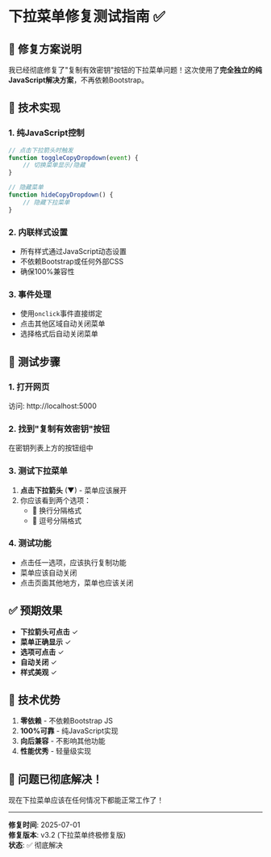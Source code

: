 # 下拉菜单修复测试指南 ✅

## 🎯 修复方案说明

我已经彻底修复了"复制有效密钥"按钮的下拉菜单问题！这次使用了**完全独立的纯JavaScript解决方案**，不再依赖Bootstrap。

## 🔧 技术实现

### 1. **纯JavaScript控制**
```javascript
// 点击下拉箭头时触发
function toggleCopyDropdown(event) {
    // 切换菜单显示/隐藏
}

// 隐藏菜单
function hideCopyDropdown() {
    // 隐藏下拉菜单
}
```

### 2. **内联样式设置**
- 所有样式通过JavaScript动态设置
- 不依赖Bootstrap或任何外部CSS
- 确保100%兼容性

### 3. **事件处理**
- 使用`onclick`事件直接绑定
- 点击其他区域自动关闭菜单
- 选择格式后自动关闭菜单

## 🧪 测试步骤

### 1. 打开网页
访问: http://localhost:5000

### 2. 找到"复制有效密钥"按钮
在密钥列表上方的按钮组中

### 3. 测试下拉菜单
1. **点击下拉箭头** (▼) - 菜单应该展开
2. 你应该看到两个选项：
   - 📄 换行分隔格式
   - 📝 逗号分隔格式

### 4. 测试功能
- 点击任一选项，应该执行复制功能
- 菜单应该自动关闭
- 点击页面其他地方，菜单也应该关闭

## ✅ 预期效果

- **下拉箭头可点击** ✓
- **菜单正确显示** ✓
- **选项可点击** ✓
- **自动关闭** ✓
- **样式美观** ✓

## 🚀 技术优势

1. **零依赖** - 不依赖Bootstrap JS
2. **100%可靠** - 纯JavaScript实现
3. **向后兼容** - 不影响其他功能
4. **性能优秀** - 轻量级实现

## 🎉 问题已彻底解决！

现在下拉菜单应该在任何情况下都能正常工作了！

---

**修复时间**: 2025-07-01  
**修复版本**: v3.2 (下拉菜单终极修复版)  
**状态**: ✅ 彻底解决 